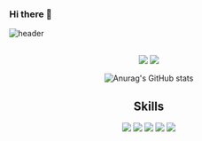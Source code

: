 ### Hi there 👋
![header](https://capsule-render.vercel.app/api?type=wave&color=C6E4BF&height=200&section=header&fontSize=90)
<!-- text=capsule%20render -->
<div align="middle">
  <br>
<a href="https://dohwiii.tistory.com/"><img src="https://img.shields.io/badge/Tistory-FF9E0F?style=flat-square&logo=Tistory&logoColor=white&link=https://dohwiii.tistory.com/"/></a>
<a href="https://dohwiii.notion.site/17b43fe9a5dc4c2b909725bd05f4c272/"><img src="https://img.shields.io/badge/Notion-000000?style=flat-square&logo=Notion&logoColor=white&link=https://dohwiii.notion.site/17b43fe9a5dc4c2b909725bd05f4c272/"/></a>  
  
![Anurag's GitHub stats](https://github-readme-stats.vercel.app/api?username=dohwiii&show_icons=true&theme=vue)
  
  ## Skills
  <img src="https://img.shields.io/badge/SpringBoot-6DB33F?style=flat-square&logo=SpringBoot&logoColor=white"/>
  <img src="https://img.shields.io/badge/JPA-000000?style=flat-square&logoColor=white"/>
    <img src="https://img.shields.io/badge/MyBatis-000000?style=flat-square&logoColor=white"/>
  <img src="https://img.shields.io/badge/MariaDB-003545?style=flat-square&logo=MariaDB&logoColor=white"/>
  <img src="https://img.shields.io/badge/MySQL-4479A1?style=flat-square&logo=MySQL&logoColor=white"/>
